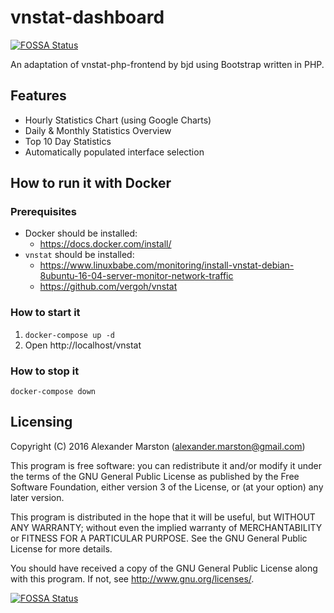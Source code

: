 # vnstat-dashboard
[![FOSSA Status](https://app.fossa.io/api/projects/git%2Bgithub.com%2Falexandermarston%2Fvnstat-dashboard.svg?type=shield)](https://app.fossa.io/projects/git%2Bgithub.com%2Falexandermarston%2Fvnstat-dashboard?ref=badge_shield)


An adaptation of vnstat-php-frontend by bjd using Bootstrap written in PHP.

## Features
* Hourly Statistics Chart (using Google Charts)
* Daily & Monthly Statistics Overview
* Top 10 Day Statistics
* Automatically populated interface selection


## How to run it with Docker
### Prerequisites
* Docker should be installed:
    * https://docs.docker.com/install/
* `vnstat` should be installed:
    * https://www.linuxbabe.com/monitoring/install-vnstat-debian-8ubuntu-16-04-server-monitor-network-traffic
    * https://github.com/vergoh/vnstat

### How to start it
1. `docker-compose up -d`
2. Open http://localhost/vnstat

### How to stop it
`docker-compose down`


## Licensing
Copyright (C) 2016 Alexander Marston (alexander.marston@gmail.com)

This program is free software: you can redistribute it and/or modify
it under the terms of the GNU General Public License as published by
the Free Software Foundation, either version 3 of the License, or
(at your option) any later version.

This program is distributed in the hope that it will be useful,
but WITHOUT ANY WARRANTY; without even the implied warranty of
MERCHANTABILITY or FITNESS FOR A PARTICULAR PURPOSE.  See the
GNU General Public License for more details.

You should have received a copy of the GNU General Public License
along with this program.  If not, see <http://www.gnu.org/licenses/>.

[![FOSSA Status](https://app.fossa.io/api/projects/git%2Bgithub.com%2Falexandermarston%2Fvnstat-dashboard.svg?type=large)](https://app.fossa.io/projects/git%2Bgithub.com%2Falexandermarston%2Fvnstat-dashboard?ref=badge_large)